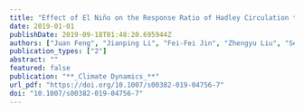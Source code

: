 ```yaml
---
title: "Effect of El Niño on the Response Ratio of Hadley Circulation to Different SST Meridional Structures"
date: 2019-01-01
publishDate: 2019-09-18T01:48:20.695944Z
authors: ["Juan Feng", "Jianping Li", "Fei-Fei Jin", "Zhengyu Liu", "Sen Zhao"]
publication_types: ["2"]
abstract: ""
featured: false
publication: "**_Climate Dynamics_**"
url_pdf: "https://doi.org/10.1007/s00382-019-04756-7"
doi: "10.1007/s00382-019-04756-7"
---
```



